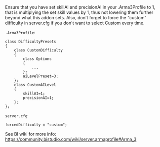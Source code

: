 Ensure that you have set skillAI and precisionAI in your .Arma3Profile to 1,
that is multiplying the set skill values by 1, thus not lowering them further
beyond what this addon sets. Also, don't forget to force the "custom" difficulty
in server.cfg if you don't want to select Custom every time.

`.Arma3Profile`:

    class DifficultyPresets
    {
        class CustomDifficulty
        {
            class Options
            {
                ...
            };
            aiLevelPreset=3;
        };
        class CustomAILevel
        {
            skillAI=1;
            precisionAI=1;
        };
    };

`server.cfg`:

    forcedDifficulty = "custom";

See BI wiki for more info:
https://community.bistudio.com/wiki/server.armaprofile#Arma_3
